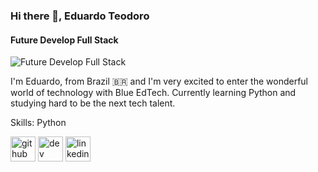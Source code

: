 ### Hi there 👋, Eduardo Teodoro
#### Future Develop Full Stack
![Future Develop Full Stack](https://scontent.fcgh36-1.fna.fbcdn.net/v/t1.6435-9/s960x960/184338961_4147255198660108_1464095277390158377_n.jpg?_nc_cat=100&ccb=1-3&_nc_sid=e3f864&_nc_ohc=AqrN8U_bv4AAX-F7dpD&_nc_ht=scontent.fcgh36-1.fna&tp=7&oh=0760ab7dd4e75ad79ac03d5ce52bb815&oe=60BC4D40)

I'm Eduardo, from Brazil 🇧🇷 and I'm very excited to enter the wonderful world of technology with Blue EdTech. Currently learning Python and studying hard to be the next tech talent.

Skills: Python

[<img src='https://cdn.jsdelivr.net/npm/simple-icons@3.0.1/icons/github.svg' alt='github' height='40'>](https://github.com/GHEPT)  [<img src='https://cdn.jsdelivr.net/npm/simple-icons@3.0.1/icons/dev-dot-to.svg' alt='dev' height='40'>](https://dev.to/GHEPT)  [<img src='https://cdn.jsdelivr.net/npm/simple-icons@3.0.1/icons/linkedin.svg' alt='linkedin' height='40'>](https://www.linkedin.com/in/linkedin.com/epteodoro/)  
